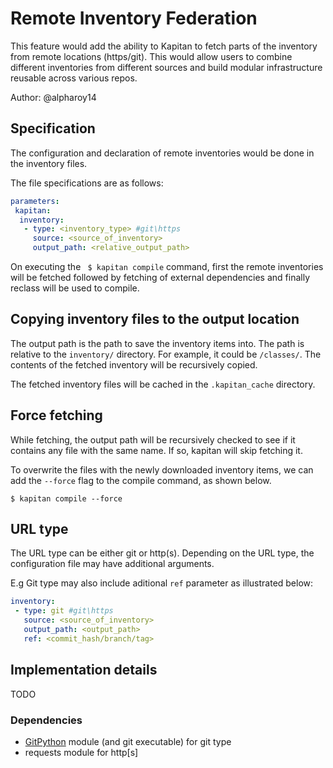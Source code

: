 # Remote Inventory Federation

This feature would add the ability to Kapitan to fetch parts of the inventory from remote locations (https/git). This would allow users to combine different inventories from different sources and build modular infrastructure reusable across various repos.

Author: @alpharoy14

## Specification

The configuration and declaration of remote inventories would be done in the inventory files.

The file specifications are as follows:

```yaml
parameters:
 kapitan:
  inventory:
   - type: <inventory_type> #git\https
     source: <source_of_inventory>
     output_path: <relative_output_path>
```

On executing the ``` $ kapitan compile``` command, first the remote inventories will be fetched followed by fetching of external dependencies and finally reclass will be used to compile.


## Copying inventory files to the output location
The output path is the path to save the inventory items into. The path is relative to the `inventory/` directory. For example, it could be `/classes/`. The contents of the fetched inventory will be recursively copied.

The fetched inventory files will be cached in the `.kapitan_cache` directory.

## Force fetching
While fetching, the output path will be recursively checked to see if it contains any file with the same name. If so, kapitan will skip fetching it.

To overwrite the files with the newly downloaded inventory items, we can add the `--force` flag to the compile command, as shown below.

`$ kapitan compile --force`

## URL type
The URL type can be either git or http(s). Depending on the URL type, the configuration file may have additional arguments.

E.g Git type may also include aditional `ref` parameter as illustrated below:

```yaml
inventory:
 - type: git #git\https
   source: <source_of_inventory>
   output_path: <output_path>
   ref: <commit_hash/branch/tag>
```

## Implementation details
TODO

### Dependencies

- [GitPython](https://github.com/gitpython-developers/GitPython) module (and git executable) for git type
- requests module for http[s]